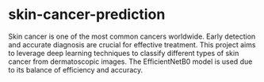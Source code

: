 # skin-cancer-prediction
Skin cancer is one of the most common cancers worldwide. Early detection and accurate diagnosis are crucial for effective treatment. This project aims to leverage deep learning techniques to classify different types of skin cancer from dermatoscopic images. The EfficientNetB0 model is used due to its balance of efficiency and accuracy.
